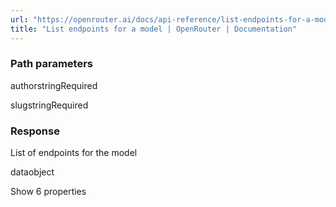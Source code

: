 ```yaml
---
url: "https://openrouter.ai/docs/api-reference/list-endpoints-for-a-model"
title: "List endpoints for a model | OpenRouter | Documentation"
---
```


### Path parameters

authorstringRequired

slugstringRequired

### Response

List of endpoints for the model

dataobject

Show 6 properties